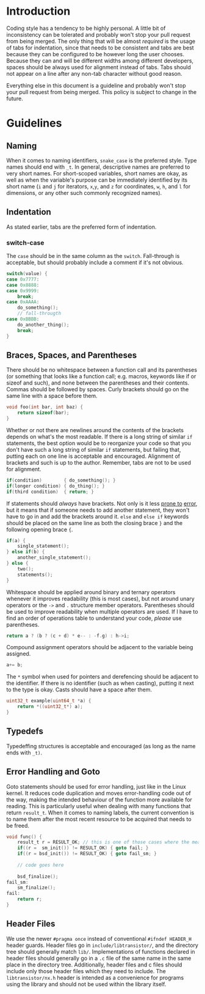 # Introduction

Coding style has a tendency to be highly personal. A little bit of inconsistency can be tolerated and probably won't stop your pull request from being merged. The only thing that will be almost *required* is the usage of tabs for indentation, since that needs to be consistent and tabs are best because they can be configured to be however long the user chooses. Because they can and will be different widths among different developers, spaces should be always used for alignment instead of tabs. Tabs should not appear on a line after any non-tab character without good reason.

Everything else in this document is a guideline and probably won't stop your pull request from being merged. This policy is subject to change in the future.

# Guidelines

## Naming

When it comes to naming identifiers, `snake_case` is the preferred style. Type names should end with `_t`. In general, descriptive names are preferred to very short names. For short-scoped variables, short names are okay, as well as when the variable's purpose can be immediately identified by its short name (`i` and `j` for iterators, `x`,`y`, and `z` for coordinates, `w`, `h`, and `l` for dimensions, or any other such commonly recognized names).

## Indentation

As stated earlier, tabs are the preferred form of indentation.

### switch-case

The `case` should be in the same column as the `switch`. Fall-through is acceptable, but should probably include a comment if it's not obvious.

```c
switch(value) {
case 0x7777:
case 0x8888:
case 0x9999:
	break;
case 0xAAAA:
	do_something();
	// fall-througth
case 0xBBBB:
	do_another_thing();
	break;
}
```

## Braces, Spaces, and Parentheses

There should be no whitespace between a function call and its parentheses (or something that looks like a function call; e.g. macros, keywords like if or sizeof and such), and none between the parentheses and their contents. Commas should be followed by spaces. Curly brackets should go on the same line with a space before them.

```c
void foo(int bar, int baz) {
	return sizeof(bar);
}
```

Whether or not there are newlines around the contents of the brackets depends on what's the most readable. If there is a long string of similar `if` statements, the best option would be to reorganize your code so that you don't have such a long string of similar `if` statements, but failing that, putting each on one line is acceptable and encouraged. Alignment of brackets and such is up to the author. Remember, tabs are not to be used for alignment.

```c
if(condition)        { do_something(); }
if(longer condition) { do_thing(); }
if(third condition)  { return; }
```

If statements should *always* have brackets. Not only is it less [prone to](https://i.imgur.com/UQWytqj.png) [error](https://nvd.nist.gov/vuln/detail/CVE-2014-1266), but it means that if someone needs to add another statement, they won't have to go in and add the brackets around it. `else` and `else if` keywords should be placed on the same line as both the closing brace `}` and the following opening brace `{`.

```c
if(a) {
	single_statement();
} else if(b) {
	another_single_statement();
} else {
	two();
	statements();
}
```

Whitespace should be applied around binary and ternary operators whenever it improves readability (this is most cases), but not around unary operators or the `->` and `.` structure member operators. Parentheses should be used to improve readability when multiple operators are used. If I have to find an order of operations table to understand your code, *please* use parentheses.

```c
return a ? (b ? (c + d) * e-- : -f.g) : h->i;
```

Compound assignment operators should be adjacent to the variable being assigned.

```c
a+= b;
```

The `*` symbol when used for pointers and derefencing should be adjacent to the identifier. If there is no identifier (such as when casting), putting it next to the type is okay. Casts should have a space after them.

```c
uint32_t example(uint64_t *a) {
	return *((uint32_t*) a);
}
```

## Typedefs

Typedeffing structures is acceptable and encouraged (as long as the name ends with `_t)`.

## Error Handling and Goto

Goto statements should be used for error handling, just like in the Linux kernel. It reduces code duplication and moves error-handling code out of the way, making the intended behaviour of the function more available for reading. This is particularly useful when dealing with many functions that return `result_t`. When it comes to naming labels, the current convention is to name them after the most recent resource to be acquired that needs to be freed.

```c
void func() {
	result_t r = RESULT_OK; // this is one of those cases where the meaning of the variable is clear both from usage and because it's a recurring pattern
	if((r =  sm_init()) != RESULT_OK) { goto fail; }
	if((r = bsd_init()) != RESULT_OK) { goto fail_sm; }
	
	// code goes here
	
	bsd_finalize();
fail_sm:
	sm_finalize();
fail:
	return r;
}
```

## Header Files

We use the newer `#pragma once` instead of conventional `#ifndef HEADER_H` header guards. Header files go in `include/libtransistor/`, and the directory tree should generally match `lib/`. Implementations of functions declared in header files should generally go in a `.c` file of the same name in the same place in the directory tree. Additionally, header files and c files should include only those header files which they need to include. The `libtransistor/nx.h` header is intended as a convenience for programs using the library and should not be used within the library itself.
